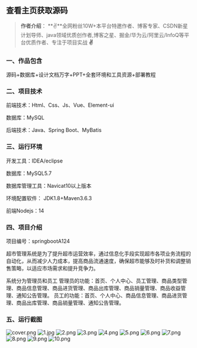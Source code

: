 
 
## 查看主页获取源码

> **作者介绍**： **✌**全网粉丝10W+本平台特邀作者、博客专家、CSDN新星计划导师、java领域优质创作者,博客之星、掘金/华为云/阿里云/InfoQ等平台优质作者、专注于项目实战 **✌**

  

### 一、作品包含

源码+数据库+设计文档万字+PPT+全套环境和工具资源+部署教程

### 二、项目技术

前端技术：Html、Css、Js、Vue、Element-ui

数据库：MySQL

后端技术：Java、Spring Boot、MyBatis

  

### 三、运行环境

开发工具：IDEA/eclipse

数据库：MySQL5.7

数据库管理工具：Navicat10以上版本

环境配置软件： JDK1.8+Maven3.6.3

前端Nodejs：14


### 四、项目介绍
项目编号：springbootA124

超市管理系统是为了提升超市运营效率，通过信息化手段实现超市各项业务流程的自动化，从而减少人力成本，提高商品流通速度，确保超市能够及时补货和调整销售策略，以适应市场需求和提升竞争力。

系统分为管理员和员工
管理员的功能：首页、个人中心、员工管理、商品类型管理、商品信息管理、商品进货管理、商品出库管理、商品销量管理、商品收益管理、通知公告管理。
员工的功能：首页、个人中心、商品信息管理、商品进货管理、商品出库管理、商品销量管理、通知公告管理。

### 五、运行截图

![cover.png](./cover.png)
![1.jpg](./1.jpg)
![2.png](./2.png)
![3.png](./3.png)
![4.png](./4.png)
![5.png](./5.png)
![6.png](./6.png)
![7.png](./7.png)
![8.png](./8.png)
![9.png](./9.png)
![10.png](./10.png)




  

